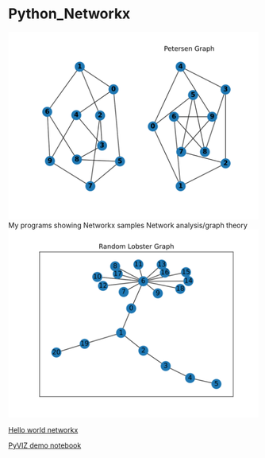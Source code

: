 # Python_Networkx
![Petersen.svg](Petersen.svg)
My programs showing Networkx samples Network analysis/graph theory 
![Random lobster](https://github.com/kephalian/Python_Networkx/blob/main/random_lobster.svg)

[Hello world networkx](https://github.com/kephalian/Python_Networkx/blob/main/networks_hello_world.py)

[PyVIZ demo notebook](https://github.com/kephalian/Python_Networkx/blob/main/PyVIZ_demo.ipynb)
